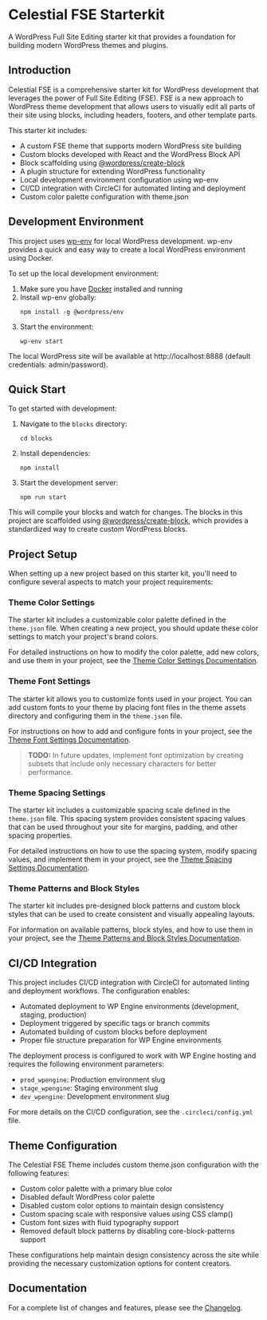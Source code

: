 # Celestial FSE Starterkit

A WordPress Full Site Editing starter kit that provides a foundation for building modern WordPress themes and plugins.

## Introduction

Celestial FSE is a comprehensive starter kit for WordPress development that leverages the power of Full Site Editing (FSE). FSE is a new approach to WordPress theme development that allows users to visually edit all parts of their site using blocks, including headers, footers, and other template parts.

This starter kit includes:
- A custom FSE theme that supports modern WordPress site building
- Custom blocks developed with React and the WordPress Block API
- Block scaffolding using [@wordpress/create-block](https://developer.wordpress.org/block-editor/reference-guides/packages/packages-create-block/)
- A plugin structure for extending WordPress functionality
- Local development environment configuration using wp-env
- CI/CD integration with CircleCI for automated linting and deployment
- Custom color palette configuration with theme.json

## Development Environment

This project uses [wp-env](https://developer.wordpress.org/block-editor/reference-guides/packages/packages-env/) for local WordPress development. wp-env provides a quick and easy way to create a local WordPress environment using Docker.

To set up the local development environment:

1. Make sure you have [Docker](https://www.docker.com/) installed and running
2. Install wp-env globally:
   ```
   npm install -g @wordpress/env
   ```
3. Start the environment:
   ```
   wp-env start
   ```

The local WordPress site will be available at http://localhost:8888 (default credentials: admin/password).

## Quick Start

To get started with development:

1. Navigate to the `blocks` directory:
   ```
   cd blocks
   ```

2. Install dependencies:
   ```
   npm install
   ```

3. Start the development server:
   ```
   npm run start
   ```

This will compile your blocks and watch for changes. The blocks in this project are scaffolded using [@wordpress/create-block](https://developer.wordpress.org/block-editor/reference-guides/packages/packages-create-block/), which provides a standardized way to create custom WordPress blocks.

## Project Setup

When setting up a new project based on this starter kit, you'll need to configure several aspects to match your project requirements:

### Theme Color Settings

The starter kit includes a customizable color palette defined in the `theme.json` file. When creating a new project, you should update these color settings to match your project's brand colors.

For detailed instructions on how to modify the color palette, add new colors, and use them in your project, see the [Theme Color Settings Documentation](docs/theme-color-settings.md).

### Theme Font Settings

The starter kit allows you to customize fonts used in your project. You can add custom fonts to your theme by placing font files in the theme assets directory and configuring them in the `theme.json` file.

For instructions on how to add and configure fonts in your project, see the [Theme Font Settings Documentation](docs/theme-font-settings.md).

> **TODO:** In future updates, implement font optimization by creating subsets that include only necessary characters for better performance.

### Theme Spacing Settings

The starter kit includes a customizable spacing scale defined in the `theme.json` file. This spacing system provides consistent spacing values that can be used throughout your site for margins, padding, and other spacing properties.

For detailed instructions on how to use the spacing system, modify spacing values, and implement them in your project, see the [Theme Spacing Settings Documentation](docs/theme-spacing-settings.md).

### Theme Patterns and Block Styles

The starter kit includes pre-designed block patterns and custom block styles that can be used to create consistent and visually appealing layouts.

For information on available patterns, block styles, and how to use them in your project, see the [Theme Patterns and Block Styles Documentation](docs/theme-patterns-and-styles.md).

## CI/CD Integration

This project includes CI/CD integration with CircleCI for automated linting and deployment workflows. The configuration enables:

- Automated deployment to WP Engine environments (development, staging, production)
- Deployment triggered by specific tags or branch commits
- Automated building of custom blocks before deployment
- Proper file structure preparation for WP Engine environments

The deployment process is configured to work with WP Engine hosting and requires the following environment parameters:
- `prod_wpengine`: Production environment slug
- `stage_wpengine`: Staging environment slug
- `dev_wpengine`: Development environment slug

For more details on the CI/CD configuration, see the `.circleci/config.yml` file.

## Theme Configuration

The Celestial FSE Theme includes custom theme.json configuration with the following features:

- Custom color palette with a primary blue color
- Disabled default WordPress color palette
- Disabled custom color options to maintain design consistency
- Custom spacing scale with responsive values using CSS clamp()
- Custom font sizes with fluid typography support
- Removed default block patterns by disabling core-block-patterns support

These configurations help maintain design consistency across the site while providing the necessary customization options for content creators.

## Documentation

For a complete list of changes and features, please see the [Changelog](CHANGELOG.md).
